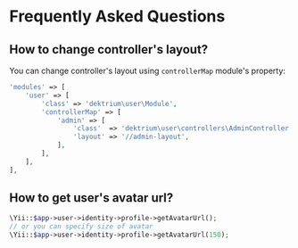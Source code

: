 # Frequently Asked Questions

## How to change controller's layout?

You can change controller's layout using `controllerMap` module's property:

```php
'modules' => [
    'user' => [
        'class' => 'dektrium\user\Module',
        'controllerMap' => [
            'admin' => [
                'class'  => 'dektrium\user\controllers\AdminController',
                'layout' => '//admin-layout',
            ],
        ],
    ],
],
```

## How to get user's avatar url?

```php
\Yii::$app->user->identity->profile->getAvatarUrl();
// or you can specify size of avatar
\Yii::$app->user->identity->profile->getAvatarUrl(150);
```